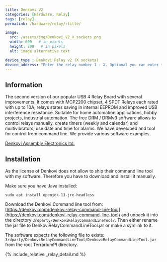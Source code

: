 ```yaml
---
title: Denkovi V2
categories: [Hardware, Relay]
tags: [relay]
permalink: /hardware/relay/:title/

image:
  src: /assets/img/Denkovi_V2_X_sockets.png
  width: 600   # in pixels
  height: 200   # in pixels
  alt: image alternative text

device_type : Denkovi Relay v2 (X sockets)
device_address: "Enter the relay number 1 - X. Optional you can enter the Serial address of the board if you have multiple relay boards like: 1,0035685"
---
```


## Information
The second version of our popular USB 4 Relay Board with several improvements. It comes with MCP2200 chipset, 4 SPDT Relays each rated with up to 10A, relays states saving in internal EEPROM and improved USB interference resistance. Suitable for home automation applications, hobby projects, industrial automation. The free DRM / DRMv3 software allows to control relays manually, create timers (weekly and calendar) and multivibrators, use date and time for alarms. We have developed and tool for control from command line. We provide various software examples.

[Denkovi Assembly Electronics ltd.](https://denkovi.com/usb-relay-board-four-channels-for-home-automation-v2)

## Installation
As the license of Denkovi does not allow to ship their command line tool with my software. Therefore you have to download and install it manually.

Make sure you have Java installed:
```console
sudo apt install openjdk-11-jre-headless
```

Download the Denkovi Command line tool from: [https://denkovi.com/denkovi-relay-command-line-tool](https://denkovi.com/denkovi-relay-command-line-tool) and unpack it into the directory `3rdparty/DenkoviRelayCommandLineTool/`.
Then either rename the jar file to DenkoviRelayCommandLineTool.jar or make a symlink to it.

The software expects the following file to exists: `3rdparty/DenkoviRelayCommandLineTool/DenkoviRelayCommandLineTool.jar` from the root TerrariumPI directory.

{% include_relative _relay_detail.md %}